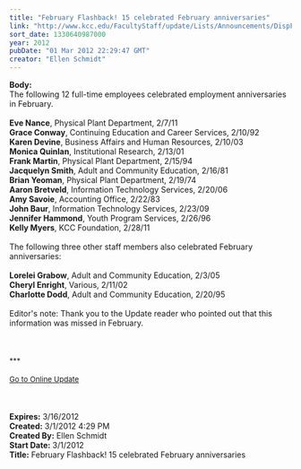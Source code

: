```yaml
---
title: "February Flashback! 15 celebrated February anniversaries"
link: "http://www.kcc.edu/FacultyStaff/update/Lists/Announcements/DispForm.aspx?ID=624"
sort_date: 1330640987000
year: 2012
pubDate: "01 Mar 2012 22:29:47 GMT"
creator: "Ellen Schmidt"
---
```


<div><b>Body:</b> <div class="ExternalClassCF62FD77617349648C0F34F029C424B0"><div>The following 12 full-time employees celebrated employment anniversaries in February.</div>
<div> </div>
<div><strong>Eve Nance</strong>, Physical Plant Department, 2/7/11<br /><strong>Grace Conway</strong>, Continuing Education and Career Services, 2/10/92<br /><strong>Karen Devine</strong>, Business Affairs and Human Resources, 2/10/03<br /><strong>Monica Quinlan</strong>, Institutional Research, 2/13/01<br /><strong>Frank Martin</strong>, Physical Plant Department, 2/15/94<br /><strong>Jacquelyn Smith</strong>, Adult and Community Education, 2/16/81<br /><strong>Brian Yeoman</strong>, Physical Plant Department, 2/19/74<br /><strong>Aaron Bretveld</strong>, Information Technology Services, 2/20/06<br /><strong>Amy Savoie</strong>, Accounting Office, 2/22/83<br /><strong>John Baur</strong>, Information Technology Services, 2/23/09<br /><strong>Jennifer Hammond</strong>, Youth Program Services, 2/26/96<br /><strong>Kelly Myers</strong>, KCC Foundation, 2/28/11<br /> <br />The following three other staff members also celebrated February anniversaries:<br /> <br /><strong>Lorelei Grabow</strong>, Adult and Community Education, 2/3/05<br /><strong>Cheryl Enright</strong>, Various, 2/11/02<br /><strong>Charlotte Dodd</strong>, Adult and Community Education, 2/20/95<br /> <br />Editor's note: Thank you to the Update reader who pointed out that this information was missed in February. </div>
<div> </div>
<div> </div>
<div>
<div><font size="2"></font> </div><font size="2"></font>
<div class="ExternalClass7CB6F0AE4C034A11984BA2D9503D528D"><font size="2">***</font></div>
<div class="ExternalClass7CB6F0AE4C034A11984BA2D9503D528D"><font size="2"></font> </div>
<div class="ExternalClass7CB6F0AE4C034A11984BA2D9503D528D"><font size="2"><a href="/FacultyStaff/update/Pages/dailyupdate.aspx">Go to Online Update</a></font><font size="2"></font></div>
<div class="ExternalClass7CB6F0AE4C034A11984BA2D9503D528D"><font size="2"></font> </div>
<div class="ExternalClass7CB6F0AE4C034A11984BA2D9503D528D"><font size="2"></font> </div>
<div class="ExternalClass7CB6F0AE4C034A11984BA2D9503D528D"><font size="2"> </div></font></div></div></div>
<div><b>Expires:</b> 3/16/2012</div>
<div><b>Created:</b> 3/1/2012 4:29 PM</div>
<div><b>Created By:</b> Ellen Schmidt</div>
<div><b>Start Date:</b> 3/1/2012</div>
<div><b>Title:</b> February Flashback! 15 celebrated February anniversaries</div>
